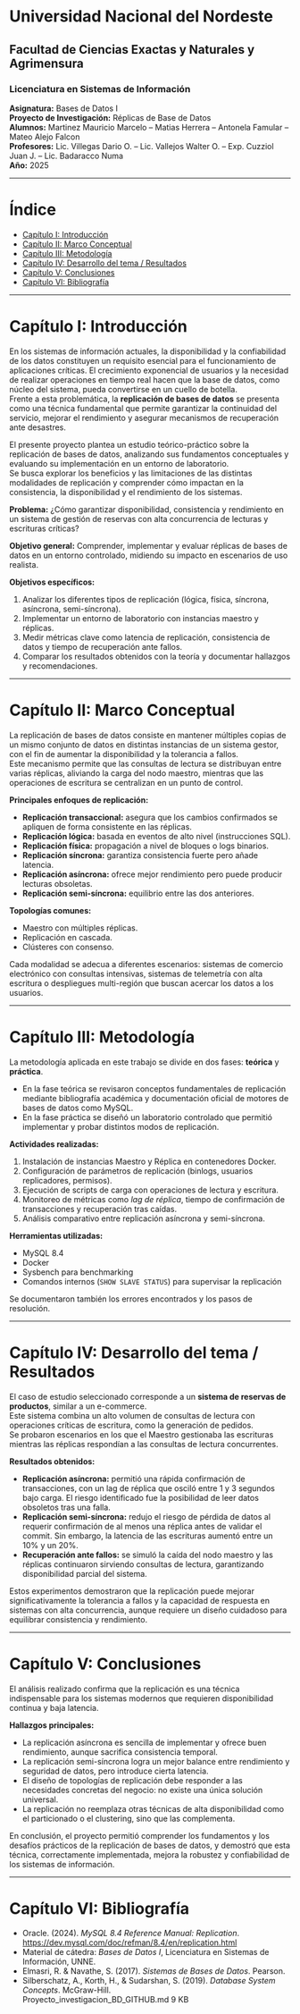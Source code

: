 # Universidad Nacional del Nordeste
## Facultad de Ciencias Exactas y Naturales y Agrimensura  
### Licenciatura en Sistemas de Información  
**Asignatura:** Bases de Datos I  
**Proyecto de Investigación:** Réplicas de Base de Datos  
**Alumnos:** Martinez Mauricio Marcelo – Matias Herrera – Antonela Famular – Mateo Alejo Falcon  
**Profesores:** Lic. Villegas Dario O. – Lic. Vallejos Walter O. – Exp. Cuzziol Juan J. – Lic. Badaracco Numa  
**Año:** 2025  

---

# Índice  
- [Capítulo I: Introducción](#capítulo-i-introducción)  
- [Capítulo II: Marco Conceptual](#capítulo-ii-marco-conceptual)  
- [Capítulo III: Metodología](#capítulo-iii-metodología)  
- [Capítulo IV: Desarrollo del tema / Resultados](#capítulo-iv-desarrollo-del-tema--resultados)  
- [Capítulo V: Conclusiones](#capítulo-v-conclusiones)  
- [Capítulo VI: Bibliografía](#capítulo-vi-bibliografía)  

---

# Capítulo I: Introducción
En los sistemas de información actuales, la disponibilidad y la confiabilidad de los datos constituyen un requisito esencial para el funcionamiento de aplicaciones críticas. El crecimiento exponencial de usuarios y la necesidad de realizar operaciones en tiempo real hacen que la base de datos, como núcleo del sistema, pueda convertirse en un cuello de botella.  
Frente a esta problemática, la **replicación de bases de datos** se presenta como una técnica fundamental que permite garantizar la continuidad del servicio, mejorar el rendimiento y asegurar mecanismos de recuperación ante desastres.  

El presente proyecto plantea un estudio teórico-práctico sobre la replicación de bases de datos, analizando sus fundamentos conceptuales y evaluando su implementación en un entorno de laboratorio.  
Se busca explorar los beneficios y las limitaciones de las distintas modalidades de replicación y comprender cómo impactan en la consistencia, la disponibilidad y el rendimiento de los sistemas.  

**Problema:** ¿Cómo garantizar disponibilidad, consistencia y rendimiento en un sistema de gestión de reservas con alta concurrencia de lecturas y escrituras críticas?  

**Objetivo general:** Comprender, implementar y evaluar réplicas de bases de datos en un entorno controlado, midiendo su impacto en escenarios de uso realista.  

**Objetivos específicos:**  
1. Analizar los diferentes tipos de replicación (lógica, física, síncrona, asíncrona, semi-síncrona).  
2. Implementar un entorno de laboratorio con instancias maestro y réplicas.  
3. Medir métricas clave como latencia de replicación, consistencia de datos y tiempo de recuperación ante fallos.  
4. Comparar los resultados obtenidos con la teoría y documentar hallazgos y recomendaciones.  

---

# Capítulo II: Marco Conceptual
La replicación de bases de datos consiste en mantener múltiples copias de un mismo conjunto de datos en distintas instancias de un sistema gestor, con el fin de aumentar la disponibilidad y la tolerancia a fallos.  
Este mecanismo permite que las consultas de lectura se distribuyan entre varias réplicas, aliviando la carga del nodo maestro, mientras que las operaciones de escritura se centralizan en un punto de control.  

**Principales enfoques de replicación:**  
- **Replicación transaccional:** asegura que los cambios confirmados se apliquen de forma consistente en las réplicas.  
- **Replicación lógica:** basada en eventos de alto nivel (instrucciones SQL).  
- **Replicación física:** propagación a nivel de bloques o logs binarios.  
- **Replicación síncrona:** garantiza consistencia fuerte pero añade latencia.  
- **Replicación asíncrona:** ofrece mejor rendimiento pero puede producir lecturas obsoletas.  
- **Replicación semi-síncrona:** equilibrio entre las dos anteriores.  

**Topologías comunes:**  
- Maestro con múltiples réplicas.  
- Replicación en cascada.  
- Clústeres con consenso.  

Cada modalidad se adecua a diferentes escenarios: sistemas de comercio electrónico con consultas intensivas, sistemas de telemetría con alta escritura o despliegues multi-región que buscan acercar los datos a los usuarios.  

---

# Capítulo III: Metodología
La metodología aplicada en este trabajo se divide en dos fases: **teórica** y **práctica**.  

- En la fase teórica se revisaron conceptos fundamentales de replicación mediante bibliografía académica y documentación oficial de motores de bases de datos como MySQL.  
- En la fase práctica se diseñó un laboratorio controlado que permitió implementar y probar distintos modos de replicación.  

**Actividades realizadas:**  
1. Instalación de instancias Maestro y Réplica en contenedores Docker.  
2. Configuración de parámetros de replicación (binlogs, usuarios replicadores, permisos).  
3. Ejecución de scripts de carga con operaciones de lectura y escritura.  
4. Monitoreo de métricas como *lag de réplica*, tiempo de confirmación de transacciones y recuperación tras caídas.  
5. Análisis comparativo entre replicación asíncrona y semi-síncrona.  

**Herramientas utilizadas:**  
- MySQL 8.4  
- Docker  
- Sysbench para benchmarking  
- Comandos internos (`SHOW SLAVE STATUS`) para supervisar la replicación  

Se documentaron también los errores encontrados y los pasos de resolución.  

---

# Capítulo IV: Desarrollo del tema / Resultados
El caso de estudio seleccionado corresponde a un **sistema de reservas de productos**, similar a un e-commerce.  
Este sistema combina un alto volumen de consultas de lectura con operaciones críticas de escritura, como la generación de pedidos.  
Se probaron escenarios en los que el Maestro gestionaba las escrituras mientras las réplicas respondían a las consultas de lectura concurrentes.  

**Resultados obtenidos:**  
- **Replicación asíncrona:** permitió una rápida confirmación de transacciones, con un lag de réplica que osciló entre 1 y 3 segundos bajo carga. El riesgo identificado fue la posibilidad de leer datos obsoletos tras una falla.  
- **Replicación semi-síncrona:** redujo el riesgo de pérdida de datos al requerir confirmación de al menos una réplica antes de validar el commit. Sin embargo, la latencia de las escrituras aumentó entre un 10% y un 20%.  
- **Recuperación ante fallos:** se simuló la caída del nodo maestro y las réplicas continuaron sirviendo consultas de lectura, garantizando disponibilidad parcial del sistema.  

Estos experimentos demostraron que la replicación puede mejorar significativamente la tolerancia a fallos y la capacidad de respuesta en sistemas con alta concurrencia, aunque requiere un diseño cuidadoso para equilibrar consistencia y rendimiento.  

---

# Capítulo V: Conclusiones
El análisis realizado confirma que la replicación es una técnica indispensable para los sistemas modernos que requieren disponibilidad continua y baja latencia.  

**Hallazgos principales:**  
- La replicación asíncrona es sencilla de implementar y ofrece buen rendimiento, aunque sacrifica consistencia temporal.  
- La replicación semi-síncrona logra un mejor balance entre rendimiento y seguridad de datos, pero introduce cierta latencia.  
- El diseño de topologías de replicación debe responder a las necesidades concretas del negocio: no existe una única solución universal.  
- La replicación no reemplaza otras técnicas de alta disponibilidad como el particionado o el clustering, sino que las complementa.  

En conclusión, el proyecto permitió comprender los fundamentos y los desafíos prácticos de la replicación de bases de datos, y demostró que esta técnica, correctamente implementada, mejora la robustez y confiabilidad de los sistemas de información.  

---

# Capítulo VI: Bibliografía
- Oracle. (2024). *MySQL 8.4 Reference Manual: Replication*. https://dev.mysql.com/doc/refman/8.4/en/replication.html  
- Material de cátedra: *Bases de Datos I*, Licenciatura en Sistemas de Información, UNNE.  
- Elmasri, R. & Navathe, S. (2017). *Sistemas de Bases de Datos*. Pearson.  
- Silberschatz, A., Korth, H., & Sudarshan, S. (2019). *Database System Concepts*. McGraw-Hill.  
Proyecto_investigacion_BD_GITHUB.md
9 KB
